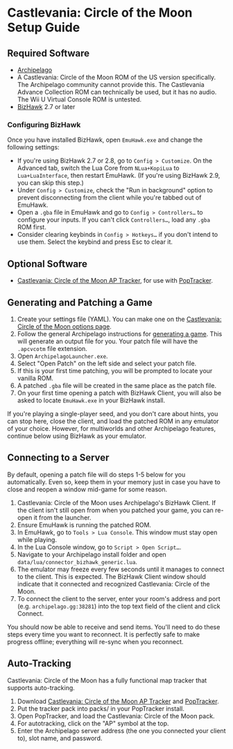 # Castlevania: Circle of the Moon Setup Guide

## Required Software

- [Archipelago](https://github.com/ArchipelagoMW/Archipelago/releases)
- A Castlevania: Circle of the Moon ROM of the US version specifically. The Archipelago community cannot provide this.
The Castlevania Advance Collection ROM can technically be used, but it has no audio. The Wii U Virtual Console ROM is untested.
- [BizHawk](https://tasvideos.org/BizHawk/ReleaseHistory) 2.7 or later

### Configuring BizHawk

Once you have installed BizHawk, open `EmuHawk.exe` and change the following settings:

- If you're using BizHawk 2.7 or 2.8, go to `Config > Customize`. On the Advanced tab, switch the Lua Core from
`NLua+KopiLua` to `Lua+LuaInterface`, then restart EmuHawk. (If you're using BizHawk 2.9, you can skip this step.)
- Under `Config > Customize`, check the "Run in background" option to prevent disconnecting from the client while you're
tabbed out of EmuHawk.
- Open a `.gba` file in EmuHawk and go to `Config > Controllers…` to configure your inputs. If you can't click
`Controllers…`, load any `.gba` ROM first.
- Consider clearing keybinds in `Config > Hotkeys…` if you don't intend to use them. Select the keybind and press Esc to
clear it.

## Optional Software

- [Castlevania: Circle of the Moon AP Tracker](https://github.com/sassyvania/Circle-of-the-Moon-Rando-AP-Map-Tracker-/releases/latest), for use with
[PopTracker](https://github.com/black-sliver/PopTracker/releases).

## Generating and Patching a Game

1. Create your settings file (YAML). You can make one on the [Castlevania: Circle of the Moon options page](../../../games/Castlevania%20-%20Circle%20of%20the%20Moon/player-options).
2. Follow the general Archipelago instructions for [generating a game](../../Archipelago/setup/en#generating-a-game).
This will generate an output file for you. Your patch file will have the `.apcvcotm` file extension.
3. Open `ArchipelagoLauncher.exe`.
4. Select "Open Patch" on the left side and select your patch file.
5. If this is your first time patching, you will be prompted to locate your vanilla ROM.
6. A patched `.gba` file will be created in the same place as the patch file.
7. On your first time opening a patch with BizHawk Client, you will also be asked to locate `EmuHawk.exe` in your
BizHawk install.

If you're playing a single-player seed, and you don't care about hints, you can stop here, close the client, and load
the patched ROM in any emulator of your choice. However, for multiworlds and other Archipelago features,
continue below using BizHawk as your emulator.

## Connecting to a Server

By default, opening a patch file will do steps 1-5 below for you automatically. Even so, keep them in your memory just
in case you have to close and reopen a window mid-game for some reason.

1. Castlevania: Circle of the Moon uses Archipelago's BizHawk Client. If the client isn't still open from when you patched your game,
you can re-open it from the launcher.
2. Ensure EmuHawk is running the patched ROM.
3. In EmuHawk, go to `Tools > Lua Console`. This window must stay open while playing.
4. In the Lua Console window, go to `Script > Open Script…`.
5. Navigate to your Archipelago install folder and open `data/lua/connector_bizhawk_generic.lua`.
6. The emulator may freeze every few seconds until it manages to connect to the client. This is expected. The BizHawk
Client window should indicate that it connected and recognized Castlevania: Circle of the Moon.
7. To connect the client to the server, enter your room's address and port (e.g. `archipelago.gg:38281`) into the
top text field of the client and click Connect.

You should now be able to receive and send items. You'll need to do these steps every time you want to reconnect. It is
perfectly safe to make progress offline; everything will re-sync when you reconnect.

## Auto-Tracking

Castlevania: Circle of the Moon has a fully functional map tracker that supports auto-tracking.

1. Download [Castlevania: Circle of the Moon AP Tracker](https://github.com/sassyvania/Circle-of-the-Moon-Rando-AP-Map-Tracker-/releases/latest) and
[PopTracker](https://github.com/black-sliver/PopTracker/releases).
2. Put the tracker pack into packs/ in your PopTracker install.
3. Open PopTracker, and load the Castlevania: Circle of the Moon pack.
4. For autotracking, click on the "AP" symbol at the top.
5. Enter the Archipelago server address (the one you connected your client to), slot name, and password.
